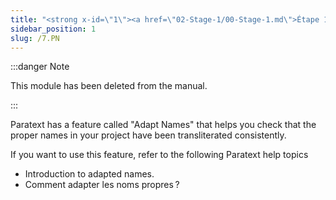 ```yaml
---
title: "<strong x-id=\"1\"><a href=\"02-Stage-1/00-Stage-1.md\">Étape 1</a> Rédaction de l'ébauche</strong><br x-id=\"3\" />\n2. Noms propres"
sidebar_position: 1
slug: /7.PN
---
```




:::danger Note


This module has been deleted from the manual.


:::


Paratext has a feature called "Adapt Names" that helps you check that the proper names in your project have been transliterated consistently.


If you want to use this feature, refer to the following Paratext help topics

- Introduction to adapted names.
- Comment adapter les noms propres ?
